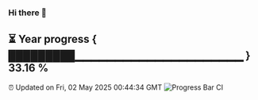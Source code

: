 ### Hi there 👋
⏳ Year progress { █████████▁▁▁▁▁▁▁▁▁▁▁▁▁▁▁▁▁▁▁▁▁ } 33.16 %
---
⏰ Updated on Fri, 02 May 2025 00:44:34 GMT
![Progress Bar CI](https://github.com/Moyi321/Moyi321/workflows/Progress%20Bar%20CI/badge.svg)
